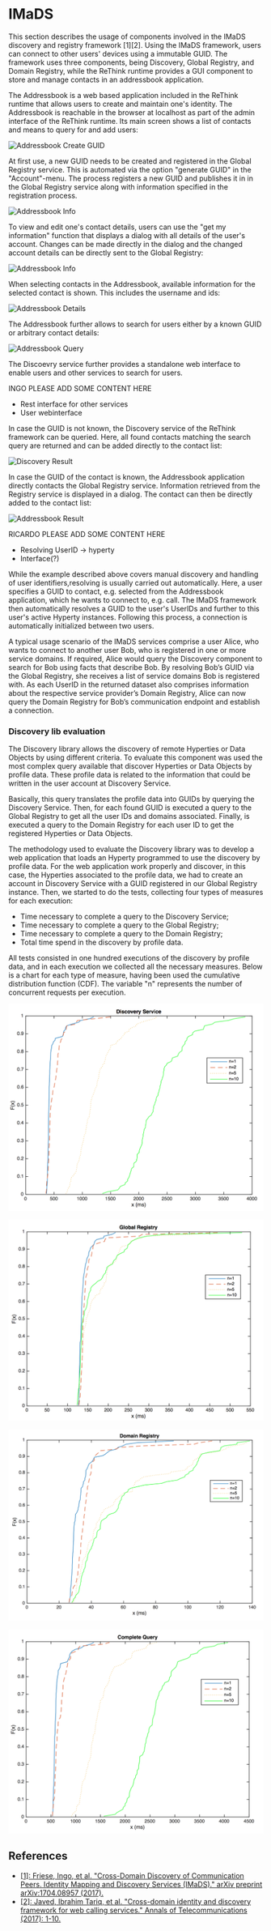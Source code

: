 # IMaDS

This section describes the usage of components involved in the IMaDS discovery and registry framework [1][2]. Using the IMaDS framework, users can connect to other users' devices using a immutable GUID. The framework uses three components, being Discovery, Global Registry, and Domain Registry, while the ReThink runtime provides a GUI component to store and manage contacts in an addressbook application.

The Addressbook is a web based application included in the ReThink runtime that allows users to create and maintain one's identity. The Addressbook is reachable in the browser at localhost as part of the admin interface of the ReThink runtime. Its main screen shows a list of contacts and means to query for and add users:

![Addressbook Create GUID](https://github.com/reTHINK-project/specs/blob/master/tests/discovery/ab-main.png)

At first use, a new GUID needs to be created and registered in the Global Registry service. This is automated via the option "generate GUID" in the "Account"-menu. The process registers a new GUID and publishes it in in the Global Registry service along with information specified in the registration process.

![Addressbook Info](https://github.com/reTHINK-project/specs/blob/master/tests/discovery/ab-createguid.png)

To view and edit one's contact details, users can use the "get my information" function that displays a dialog with all details of the user's account. Changes can be made directly in the dialog and the changed account details can be directly sent to the Global Registry:

![Addressbook Info](https://github.com/reTHINK-project/specs/blob/master/tests/discovery/ab-info.png)

When selecting contacts in the Addressbook, available information for the selected contact is shown. This includes the username and ids:

![Addressbook Details](https://github.com/reTHINK-project/specs/blob/master/tests/discovery/ab-details.png)

The Addressbook further allows to search for users either by a known GUID or arbitrary contact details:

![Addressbook Query](https://github.com/reTHINK-project/specs/blob/master/tests/discovery/ab-query.png)

The Discoevry service further provides a standalone web interface to enable users and other services to search for users.

INGO PLEASE ADD SOME CONTENT HERE
- Rest interface for other services
- User webinterface

In case the GUID is not known, the Discovery service of the ReThink framework can be queried. Here, all found contacts matching the search query are returned and can be added directly to the contact list:

![Discovery Result](https://github.com/reTHINK-project/specs/blob/master/tests/discovery/ab-result.png)

In case the GUID of the contact is known, the Addressbook application directly contacts the Global Registry service. Information retrieved from the Registry service is displayed in a dialog. The contact can then be directly added to the contact list:

![Addressbook Result](https://github.com/reTHINK-project/specs/blob/master/tests/discovery/ab-result.png)

RICARDO PLEASE ADD SOME CONTENT HERE
- Resolving UserID -> hyperty
- Interface(?)

While the example described above covers manual discovery and handling of user identifiers,resolving is usually carried out automatically. Here, a user specifies a GUID to contact, e.g. selected from the Addressbook application, which he wants to connect to, e.g. call. The IMaDS framework then automatically resolves a GUID to the user's UserIDs and further to this user's active Hyperty instances. Following this process, a connection is automatically initialized between two users.

A typical usage scenario of the IMaDS services comprise a user Alice, who wants to connect to another user Bob, who is registered in one or more service domains. If required, Alice would query the Discovery component to search for Bob using facts that describe Bob. By resolving Bob’s GUID via the Global Registry, she receives a list of service domains Bob is registered with. As each UserID in the returned dataset also comprises information about the respective service provider’s Domain Registry, Alice can now query the Domain Registry for Bob’s communication endpoint and establish a connection.

### Discovery lib evaluation

The Discovery library allows the discovery of remote Hyperties or Data Objects by using different criteria. To evaluate this component was used the most complex query available that discover Hyperties or Data Objects by profile data. These profile data is related to the information that could be written in the user account at Discovery Service.

Basically, this query translates the profile data into GUIDs by querying the Discovery Service. Then, for each found GUID is executed a query to the Global Registry to get all the user IDs and domains associated. Finally, is executed a query to the Domain Registry for each user ID to get the registered Hyperties or Data Objects.

The methodology used to evaluate the Discovery library was to develop a web application that loads an Hyperty programmed to use the discovery by profile data. For the web application work properly and discover, in this case, the Hyperties associated to the profile data, we had to create an account in Discovery Service with a GUID registered in our Global Registry instance. Then, we started to do the tests, collecting four types of measures for each execution:

  * Time necessary to complete a query to the Discovery Service;
  * Time necessary to complete a query to the Global Registry;
  * Time necessary to complete a query to the Domain Registry;
  * Total time spend in the discovery by profile data.

All tests consisted in one hundred executions of the discovery by profile data, and in each execution we collected all the necessary measures. Below is a chart for each type of measure, having been used the cumulative distribution function (CDF). The variable "n" represents the number of concurrent requests per execution.

![Discovery Service](./discovery%20lib%20evaluation/Discovery%20Service.png)

![Global Registry](./discovery%20lib%20evaluation/Global%20Registry.png)

![Domain Registry](./discovery%20lib%20evaluation/Domain%20Registry.png)

![Complete Query](./discovery%20lib%20evaluation/Complete%20Query.png)



## References

 * [[1]: Friese, Ingo, et al. "Cross-Domain Discovery of Communication Peers. Identity Mapping and Discovery Services (IMaDS)." arXiv preprint arXiv:1704.08957 (2017).](https://arxiv.org/abs/1704.08957)
 * [[2]: Javed, Ibrahim Tariq, et al. "Cross-domain identity and discovery framework for web calling services." Annals of Telecommunications (2017): 1-10.](https://link.springer.com/article/10.1007/s12243-017-0587-2)
